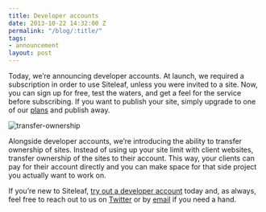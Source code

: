 ```yaml
---
title: Developer accounts
date: 2013-10-22 14:32:00 Z
permalink: "/blog/:title/"
tags:
- announcement
layout: post
---
```


Today, we’re announcing developer accounts. At launch, we required a subscription in order to use Siteleaf, unless you were invited to a site. Now, you can sign up for free, test the waters, and get a feel for the service before subscribing. If you want to publish your site, simply upgrade to one of our [plans](/plans) and publish away.


![transfer-ownership](/uploads/developer-accounts-transfer-ownership.jpg) 

Alongside developer accounts, we’re introducing the ability to transfer ownership of sites. Instead of using up your site limit with client websites, transfer ownership of the sites to their account. This way, your clients can pay for their account directly and you can make space for that side project you actually want to work on.

If you’re new to Siteleaf, [try out a developer account](https://manage.siteleaf.com/signup?plan=developer) today and, as always, feel free to reach out to us on [Twitter](http://twitter.com/siteleaf) or by [email](mailto:team@siteleaf.com) if you need a hand.
